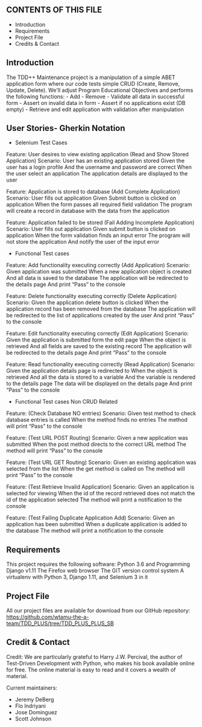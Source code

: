 CONTENTS OF THIS FILE
----------------------
* Introduction
* Requirements
* Project File
* Credits & Contact



Introduction
-----------------
The TDD++ Maintenance project is a manipulation of a simple ABET application form where our code tests simple CRUD (Create, Remove, Update, Delete). We'll adjust Program Educational Objectives and performs the following functions:
    - Add
    - Remove
    - Validate all data in successful form
    - Assert on invalid data in form
    - Assert if no applications exist (DB empty)
    - Retrieve and edit application with validation after manipulation
	

User Stories- Gherkin Notation
-------------------------------

* Selenium Test Cases

Feature: User desires to view existing application (Read and Show Stored Application)
Scenario: 
	User has an existing application stored
	Given the user has a login profile
	And the username and password are correct
	When the user select an application
	The application details are displayed to the user


Feature: Application is stored to database (Add Complete Application) 
Scenario:
	User fills out application
	Given Submit button is clicked on application
	When the form passes all required field validation
	The program will create a record in database with the data from the application


Feature: Application failed to be stored (Fail Adding Incomplete Application)
Scenario:
	User fills out application
	Given submit button is clicked on application
	When the form validation finds an input error
	The program will not store the application 
	And notify the user of the input error

* Functional Test cases

Feature: Add functionality executing correctly (Add Application)
Scenario: 
	Given application was submitted	
	When a new application object is created
	And all data is saved to the database
	The application will be redirected to the details page
	And print “Pass” to the console

Feature: Delete functionality executing correctly (Delete Application)
Scenario:
	Given the application delete button is clicked
	When the application record has been removed from the database
	The application will be redirected to the list of applications created by the user
	And print “Pass” to the console

Feature: Edit functionality executing correctly (Edit Application)
Scenario:
	Given the application is submitted form the edit page
	When the object is retrieved 
	And all fields are saved to the existing record
	The application will be redirected to the details page
	And print “Pass” to the console

Feature: Read functionality executing correctly (Read Application)
Scenario:
Given the application details page is redirected to
	When the object is retrieved 
	And all the data is stored to a variable
	And the variable is rendered to the details page
	The data will be displayed on the details page
	And print “Pass” to the console

* Functional Test cases Non CRUD Related

Feature: (Check Database NO entries)
Scenario:
	Given test method to check database entries is called
	When the method finds no entries
	The method will print “Pass” to the console		

Feature: (Test URL POST Routing)
Scenario:
	Given a new application was submitted
	When the post method directs to the correct URL method
	The method will print “Pass” to the console

Feature: (Test URL GET Routing)
Scenario:
	Given an existing application was selected from the list
	When the get method is called on
	The method will print “Pass” to the console

Feature: (Test Retrieve Invalid Application)
Scenario:
	Given an application is selected for viewing
	When the id of the record retrieved does not match the id of the application selected
	The method will print a notification to the console

Feature: (Test Failing Duplicate Application Add)
Scenario:
	Given an application has been submitted
	When a duplicate application is added to the database
	The method will print a notification to the console
	
	
Requirements
-----------------
This project requires the following software:
Python 3.6 and Programming
Django v1.11
The Firefox web browser
The GIT version control system
A virtualenv with Python 3, Django 1.11, and Selenium 3 in it


Project File
----------------
All our project files are available for download from our GitHub repository:
https://github.com/wtamu-the-a-team/TDD_PLUS/tree/TDD_PLUS_PLUS_SB



Credit & Contact
-------------------
Credit:
We are particularly grateful to Harry J.W. Percival, the author of Test-Driven Development with Python, who makes his book available online for free. The online material is easy to read and it covers a wealth of material.

Current maintainers:
* Jeremy DeBerg
* Flo Indriyani
* Jose Dominguez
* Scott Johnson 
